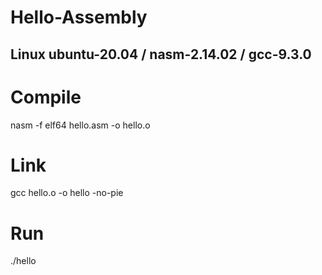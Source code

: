 # Hello-Assembly
## Linux ubuntu-20.04 / nasm-2.14.02 / gcc-9.3.0
# Compile
nasm -f elf64 hello.asm -o hello.o
# Link
gcc hello.o -o hello -no-pie
# Run
./hello